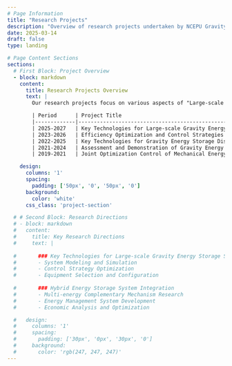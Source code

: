 ```yaml
---
# Page Information
title: "Research Projects"
description: "Overview of research projects undertaken by NCEPU Gravity Energy Storage Team"
date: 2025-03-14
draft: false
type: landing

# Page Content Sections
sections:
  # First Block: Project Overview
  - block: markdown
    content:
      title: Research Projects Overview
      text: |
        Our research projects focus on various aspects of "Large-scale Gravity Energy Storage Systems", supported by National and Provincial Science Foundations, Technology Programs, Beijing Natural Science Foundation, and collaborations with major enterprises in unmanned systems and energy sectors. Below are some of our ongoing and completed projects:

        | Period      | Project Title                                    | Source                    | PI          | Status    |
        |-------------|------------------------------------------------|---------------------------|-------------|-----------|
        | 2025-2027   | Key Technologies for Large-scale Gravity Energy Storage Systems | National Natural Science Foundation (Example) | Wenxuan Tong | Ongoing   |
        | 2023-2026   | Efficiency Optimization and Control Strategies for Hybrid Energy Storage Systems | XX Provincial Technology Program (Example) | Zhang San | Ongoing   |
        | 2022-2025   | Key Technologies for Gravity Energy Storage Dispatch and O&M in Urban Microgrids | Beijing Natural Science Foundation (Example) | Li Si | Ongoing   |
        | 2021-2024   | Assessment and Demonstration of Gravity Energy Storage Potential for Renewable Energy Integration | Enterprise Collaboration Project (Example) | Wang Wu | Ongoing   |
        | 2019-2021   | Joint Optimization Control of Mechanical Energy Storage and Power Electronics | National Key R&D Program Subproject (Example) | Wenxuan Tong | Completed |

    design:
      columns: '1'
      spacing:
        padding: ['50px', '0', '50px', '0']
      background:
        color: 'white'
      css_class: 'project-section'

  # # Second Block: Research Directions
  # - block: markdown
  #   content:
  #     title: Key Research Directions
  #     text: |
      
  #       ### Key Technologies for Large-scale Gravity Energy Storage Systems
  #       - System Modeling and Simulation
  #       - Control Strategy Optimization
  #       - Equipment Selection and Configuration
        
  #       ### Hybrid Energy Storage System Integration
  #       - Multi-energy Complementary Mechanism Research
  #       - Energy Management System Development
  #       - Economic Analysis and Optimization

  #   design:
  #     columns: '1'
  #     spacing:
  #       padding: ['30px', '0px', '30px', '0']
  #     background:
  #       color: 'rgb(247, 247, 247)'
---
```

